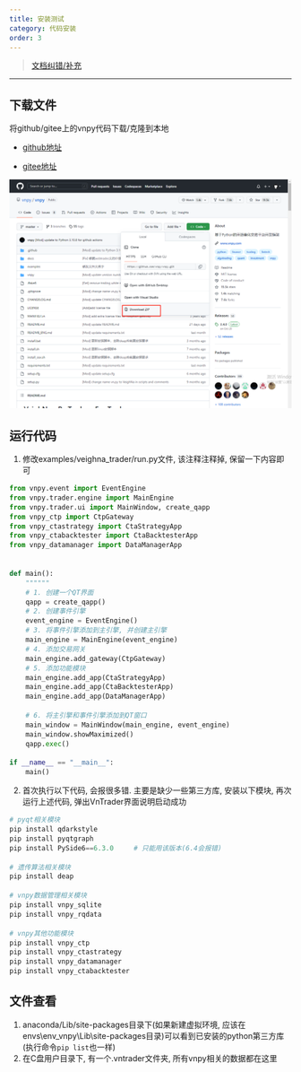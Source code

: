 ```yaml
---
title: 安装测试
category: 代码安装
order: 3
---
```


> [文档纠错/补充](https://github.com/dumengru/docs_vnpy/tree/master/docs/_docs)

---

## 下载文件
将github/gitee上的vnpy代码下载/克隆到本地

- [github地址](https://github.com/vnpy/vnpy)

- [gitee地址](https://gitee.com/vnpy/vnpy)

![](../../images/202211221130.png)

## 运行代码
1. 修改examples/veighna_trader/run.py文件, 该注释注释掉, 保留一下内容即可

```python
from vnpy.event import EventEngine
from vnpy.trader.engine import MainEngine
from vnpy.trader.ui import MainWindow, create_qapp
from vnpy_ctp import CtpGateway
from vnpy_ctastrategy import CtaStrategyApp
from vnpy_ctabacktester import CtaBacktesterApp
from vnpy_datamanager import DataManagerApp


def main():
    """"""
    # 1. 创建一个QT界面
    qapp = create_qapp()
    # 2. 创建事件引擎
    event_engine = EventEngine()
    # 3. 将事件引擎添加到主引擎, 并创建主引擎
    main_engine = MainEngine(event_engine)
    # 4. 添加交易网关
    main_engine.add_gateway(CtpGateway)
    # 5. 添加功能模块
    main_engine.add_app(CtaStrategyApp)
    main_engine.add_app(CtaBacktesterApp)
    main_engine.add_app(DataManagerApp)

    # 6. 将主引擎和事件引擎添加到QT窗口
    main_window = MainWindow(main_engine, event_engine)
    main_window.showMaximized()
    qapp.exec()

if __name__ == "__main__":
    main()
```

2. 首次执行以下代码, 会报很多错. 主要是缺少一些第三方库, 安装以下模块, 再次运行上述代码, 弹出VnTrader界面说明启动成功

```python
# pyqt相关模块
pip install qdarkstyle
pip install pyqtgraph
pip install PySide6==6.3.0     # 只能用该版本(6.4会报错)

# 遗传算法相关模块
pip install deap

# vnpy数据管理相关模块
pip install vnpy_sqlite
pip install vnpy_rqdata

# vnpy其他功能模块
pip install vnpy_ctp
pip install vnpy_ctastrategy
pip install vnpy_datamanager
pip install vnpy_ctabacktester
```

## 文件查看

1. anaconda/Lib/site-packages目录下(如果新建虚拟环境, 应该在envs\env_vnpy\Lib\site-packages目录)可以看到已安装的python第三方库(执行命令`pip list`也一样)
2. 在C盘用户目录下, 有一个.vntrader文件夹, 所有vnpy相关的数据都在这里